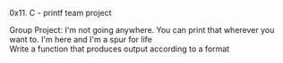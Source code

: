 0x11. C - printf team project

Group Project:                                                             I'm not going anywhere. You can print that wherever you want to. I'm here and I'm a spur for life                                               
Write a function that produces output according to a format

